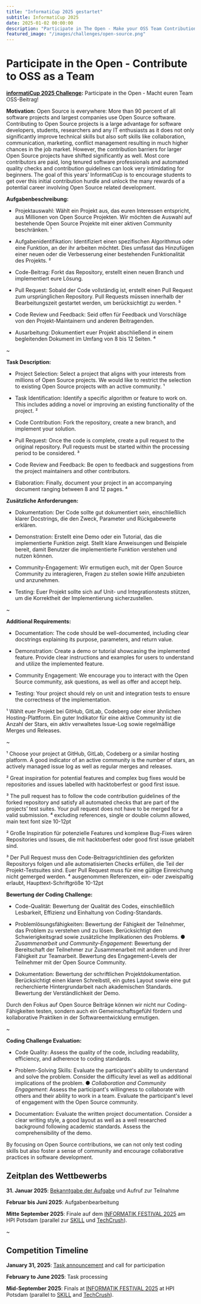 ```yaml
---
title: "InformatiCup 2025 gestartet"
subtitle: InformatiCup 2025
date: 2025-01-02 00:00:00
description: "Participate in The Open - Make your OSS Team Contribution"
featured_image: "/images/challenges/open-source.png"
---
```


# Participate in the Open - Contribute to OSS as a Team

**[informatiCup 2025 Challenge](https://informaticup.gi.de/die-aufgabe):** Participate in the Open \- Macht euren Team OSS-Beitrag\! 

**Motivation:** Open Source is everywhere: More than 90 percent of all software projects and largest companies use Open Source software. Contributing to Open Source projects is a large advantage for software developers, students, researchers and any IT enthusiasts as it does not only significantly improve technical skills but also soft skills like collaboration, communication, marketing, conflict management resulting in much higher chances in the job market. However, the contribution barriers for larger Open Source projects have shifted significantly as well. Most core contributors are paid, long tenured software professionals and automated quality checks and contribution guidelines can look very intimidating for beginners. The goal of this years’ InformatiCup is to encourage students to get over this initial contribution hurdle and unlock the many rewards of a potential career involving Open Source related development. 

**Aufgabenbeschreibung:** 

* Projektauswahl: Wählt ein Projekt aus, das euren Interessen entspricht, aus Millionen von Open Source Projekten. Wir möchten die Auswahl auf bestehende Open Source Projekte mit einer aktiven Community beschränken. ¹ 

* Aufgabenidentifikation: Identifiziert einen spezifischen Algorithmus oder eine Funktion, an der ihr arbeiten möchtet. Dies umfasst das Hinzufügen einer neuen oder die Verbesserung einer bestehenden Funktionalität des Projekts. ² 

* Code-Beitrag: Forkt das Repository, erstellt einen neuen Branch und implementiert eure Lösung. 

* Pull Request: Sobald der Code vollständig ist, erstellt einen Pull Request zum ursprünglichen Repository. Pull Requests müssen innerhalb der Bearbeitungszeit gestartet werden, um berücksichtigt zu werden. ³ 

* Code Review und Feedback: Seid offen für Feedback und Vorschläge von den Projekt-Maintainern und anderen Beitragenden. 

* Ausarbeitung: Dokumentiert euer Projekt abschließend in einem begleitenden Dokument im Umfang von 8 bis 12 Seiten. ⁴

~

**Task Description:** 

* Project Selection: Select a project that aligns with your interests from millions of Open Source projects. We would like to restrict the selection to existing Open Source projects with an active community. ¹ 

* Task Identification: Identify a specific algorithm or feature to work on. This includes adding a novel or improving an existing functionality of the project. ² 

* Code Contribution: Fork the repository, create a new branch, and implement your solution. 

* Pull Request: Once the code is complete, create a pull request to the original repository. Pull requests must be started within the processing period to be considered. ³ 

* Code Review and Feedback: Be open to feedback and suggestions from the project maintainers and other contributors. 

* Elaboration: Finally, document your project in an accompanying document ranging between 8 and 12 pages. ⁴ 

**Zusätzliche Anforderungen:** 

* Dokumentation: Der Code sollte gut dokumentiert sein, einschließlich klarer Docstrings, die den Zweck, Parameter und Rückgabewerte erklären. 

* Demonstration: Erstellt eine Demo oder ein Tutorial, das die implementierte Funktion zeigt. Stellt klare Anweisungen und Beispiele bereit, damit Benutzer die implementierte Funktion verstehen und nutzen können. 

* Community-Engagement: Wir ermutigen euch, mit der Open Source Community zu interagieren, Fragen zu stellen sowie Hilfe anzubieten und anzunehmen. 

* Testing: Euer Projekt sollte sich auf Unit- und Integrationstests stützen, um die Korrektheit der Implementierung sicherzustellen.

~

**Additional Requirements:** 

* Documentation: The code should be well-documented, including clear docstrings explaining its purpose, parameters, and return value. 

* Demonstration: Create a demo or tutorial showcasing the implemented feature. Provide clear instructions and examples for users to understand and utilize the implemented feature. 

* Community Engagement: We encourage you to interact with the Open Source community, ask questions, as well as offer and accept help. 

* Testing: Your project should rely on unit and integration tests to ensure the correctness of the implementation. 

¹ Wählt euer Projekt bei GitHub, GitLab, Codeberg oder einer ähnlichen Hosting-Plattform. Ein guter Indikator für eine aktive Community ist die Anzahl der Stars, ein aktiv verwaltetes Issue-Log sowie regelmäßige Merges und Releases.

~

¹ Choose your project at GitHub, GitLab, Codeberg or a similar hosting platform. A good indicator of an active community is the number of stars, an actively managed issue log as well as regular merges and releases.

² Great inspiration for potential features and complex bug fixes would be repositories and issues labelled with hacktoberfest or good first issue. 

³ The pull request has to follow the code contribution guidelines of the forked repository and satisfy all automated checks that are part of the projects’ test suites. Your pull request does not have to be merged for a valid submission. ⁴ excluding references, single or double column allowed, main text font size 10-12pt

² Große Inspiration für potenzielle Features und komplexe Bug-Fixes wären Repositories und Issues, die mit hacktoberfest oder good first issue gelabelt sind. 

³ Der Pull Request muss den Code-Beitragsrichtlinien des geforkten Repositorys folgen und alle automatisierten Checks erfüllen, die Teil der Projekt-Testsuites sind. Euer Pull Request muss für eine gültige Einreichung nicht gemerged werden. ⁴ ausgenommen Referenzen, ein- oder zweispaltig erlaubt, Haupttext-Schriftgröße 10-12pt

**Bewertung der Coding Challenge:**   

* Code-Qualität: Bewertung der Qualität des Codes, einschließlich Lesbarkeit, Effizienz und Einhaltung von Coding-Standards. 

* Problemlösungsfähigkeiten: Bewertung der Fähigkeit der Teilnehmer, das Problem zu verstehen und zu lösen. Berücksichtigt den Schwierigkeitsgrad sowie zusätzliche Implikationen des Problems. ● *Zusammenarbeit und Community-Engagement*: Bewertung der Bereitschaft der Teilnehmer zur Zusammenarbeit mit anderen und ihrer Fähigkeit zur Teamarbeit. Bewertung des Engagement-Levels der Teilnehmer mit der Open Source Community. 

* Dokumentation: Bewertung der schriftlichen Projektdokumentation. Berücksichtigt einen klaren Schreibstil, ein gutes Layout sowie eine gut recherchierte Hintergrundarbeit nach akademischen Standards. Bewertung der Verständlichkeit der Demo. 

Durch den Fokus auf Open Source Beiträge können wir nicht nur Coding-Fähigkeiten testen, sondern auch ein Gemeinschaftsgefühl fördern und kollaborative Praktiken in der Softwareentwicklung ermutigen.

~

**Coding Challenge Evaluation:**   

* Code Quality: Assess the quality of the code, including readability, efficiency, and adherence to coding standards. 

* Problem-Solving Skills: Evaluate the participant's ability to understand and solve the problem. Consider the difficulty level as well as additional implications of the problem. ● *Collaboration and Community Engagement*: Assess the participant's willingness to collaborate with others and their ability to work in a team. Evaluate the participant's level of engagement with the Open Source community. 

* Documentation: Evaluate the written project documentation. Consider a clear writing style, a good layout as well as a well researched background following academic standards. Assess the comprehensibility of the demo. 

By focusing on Open Source contributions, we can not only test coding skills but also foster a sense of community and encourage collaborative practices in software development. 

## Zeitplan des Wettbewerbs

**31\. Januar 2025**: [Bekanntgabe der Aufgabe](https://informaticup.gi.de/) und Aufruf zur Teilnahme

**Februar bis Juni 2025**: Aufgabenbearbeitung

**Mitte September 2025**: Finale auf dem [INFORMATIK FESTIVAL 2025](https://informatik2025.gi.de/) am HPI Potsdam (parallel zur [SKILL](https://skill.gi.de/) und [TechCrush](https://techcrush.org/)).

~

## Competition Timeline

**January 31, 2025**: [Task announcement](https://informaticup.gi.de/) and call for participation

**February to June 2025**: Task processing

**Mid-September 2025**: Finals at [INFORMATIK FESTIVAL 2025](https://informatik2025.gi.de/) at HPI Potsdam (parallel to [SKILL](https://skill.gi.de/) and [TechCrush](https://techcrush.org/)).
